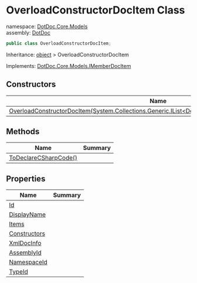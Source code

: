﻿# OverloadConstructorDocItem Class

namespace: [DotDoc\.Core\.Models](../DotDoc.Core.Models.md)<br />
assembly: [DotDoc](../../DotDoc.md)



```csharp
public class OverloadConstructorDocItem;
```

Inheritance: [object](https://docs.microsoft.com/dotnet/api/System.Object) > OverloadConstructorDocItem

Implements: [DotDoc\.Core\.Models\.IMemberDocItem](../../DotDoc/DotDoc.Core.Models/IMemberDocItem.md)

## Constructors

| Name | Summary |
|------|---------|
| [OverloadConstructorDocItem\(System\.Collections\.Generic\.IList\<DotDoc\.Core\.Models\.ConstructorDocItem\>\)](./OverloadConstructorDocItem/$ctor.md) |  |

## Methods

| Name | Summary |
|------|---------|
| [ToDeclareCSharpCode\(\)](./OverloadConstructorDocItem/ToDeclareCSharpCode.md) |  |

## Properties

| Name | Summary |
|------|---------|
| [Id](./OverloadConstructorDocItem/Id.md) |  |
| [DisplayName](./OverloadConstructorDocItem/DisplayName.md) |  |
| [Items](./OverloadConstructorDocItem/Items.md) |  |
| [Constructors](./OverloadConstructorDocItem/Constructors.md) |  |
| [XmlDocInfo](./OverloadConstructorDocItem/XmlDocInfo.md) |  |
| [AssemblyId](./OverloadConstructorDocItem/AssemblyId.md) |  |
| [NamespaceId](./OverloadConstructorDocItem/NamespaceId.md) |  |
| [TypeId](./OverloadConstructorDocItem/TypeId.md) |  |

